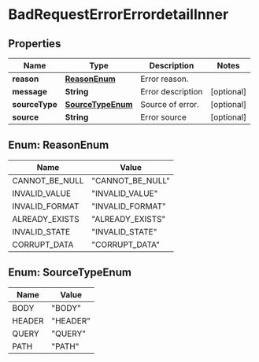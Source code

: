 

# BadRequestErrorErrordetailInner


## Properties

| Name | Type | Description | Notes |
|------------ | ------------- | ------------- | -------------|
|**reason** | [**ReasonEnum**](#ReasonEnum) | Error reason. |  |
|**message** | **String** | Error description |  [optional] |
|**sourceType** | [**SourceTypeEnum**](#SourceTypeEnum) | Source of error. |  [optional] |
|**source** | **String** | Error source |  [optional] |



## Enum: ReasonEnum

| Name | Value |
|---- | -----|
| CANNOT_BE_NULL | &quot;CANNOT_BE_NULL&quot; |
| INVALID_VALUE | &quot;INVALID_VALUE&quot; |
| INVALID_FORMAT | &quot;INVALID_FORMAT&quot; |
| ALREADY_EXISTS | &quot;ALREADY_EXISTS&quot; |
| INVALID_STATE | &quot;INVALID_STATE&quot; |
| CORRUPT_DATA | &quot;CORRUPT_DATA&quot; |



## Enum: SourceTypeEnum

| Name | Value |
|---- | -----|
| BODY | &quot;BODY&quot; |
| HEADER | &quot;HEADER&quot; |
| QUERY | &quot;QUERY&quot; |
| PATH | &quot;PATH&quot; |



